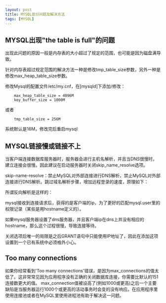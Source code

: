 ```yaml
---
layout: post
title: MYSQL部分问题及解决方法
tags: [MYSQL]
---
```


## MYSQL出现"the table is full"的问题

出现此问题的原因一般是内存表的大小超过了规定的范围，也可能是因为磁盘满导致。

针对内存表超过规定范围的解决方法一种是修改tmp_table_size参数，另外一种是修改max_heap_table_size参数。

<!-- more -->

修改Mysql的配置文件/etc/my.cnf，在[mysqld]下添加/修改：

```
	max_heap_table_size = 4096M
	key_buffer_size = 1000M
```

或者

```
	tmp_table_size = 256M
```
系统默认是16M，修改完后重启mysql


## MYSQL链接慢或链接不上

当客户端连接数据库服务器时，服务器会进行主机名解析，并且当DNS很慢时，建立连接会很慢。因此建议在启动服务器时关闭skip_name_resolve选项。

skip-name-resolve：禁止MySQL对外部连接进行DNS解析，禁止MySQL对外部连接进行DNS解析。跳过域名解析步骤，增加远程登录的速度，原理如下：

所谓反向解析是这样的：

mysql接收到连接请求后，获得的是客户端的ip，为了更好的匹配mysql.user里的权限记录（某些是用hostname定义的）。

如果mysql服务器设置了dns服务器，并且客户端ip在dns上并没有相应的hostname，那么这个过程很慢，导致连接等待。

关闭选项后唯一的局限是之后GRANT语句中只能使用IP地址了，因此在添加这项设置到一个已有系统中必须格外小心。

## Too many connections

如果你经常看到'Too many connections'错误，是因为max_connections的值太低了。这非常常见因为应用程序没有正确的关闭数据库连接，你需要比默认的151连接数更大的值。
max_connection值被设高了(例如1000或更高)之后一个主要缺陷是当服务器运行1000个或更高的活动事务时会变的没有响应。在应用程序里使用连接池或者在MySQL里使用进程池有助于解决这一问题。


